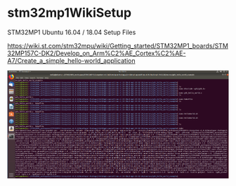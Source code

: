 # stm32mp1WikiSetup
STM32MP1 Ubuntu 16.04 / 18.04 Setup Files

https://wiki.st.com/stm32mpu/wiki/Getting_started/STM32MP1_boards/STM32MP157C-DK2/Develop_on_Arm%C2%AE_Cortex%C2%AE-A7/Create_a_simple_hello-world_application

![alt text](helloWorldScreen.png "Description goes here")

